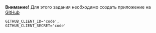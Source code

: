 **Внимание!** Для этого задания необходимо создать приложение на [GitHub](https://github.com/settings/developers)

```
GITHUB_CLIENT_ID='code', 
GITHUB_CLIENT_SECRET='code'
```